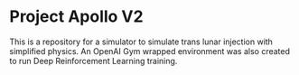 # Project Apollo V2

This is a repository for a simulator to simulate trans lunar injection with simplified physics. An OpenAI Gym wrapped environment was also created to run Deep Reinforcement Learning training.
